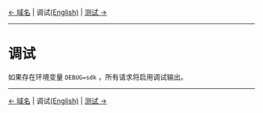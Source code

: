 [← 域名](Host-CN.md) | 调试[(English)](Debug-EN.md) | [测试 →](Test-CN.md)
***

# 调试
如果存在环境变量 `DEBUG=sdk` ，所有请求将启用调试输出。

***
[← 域名](Host-CN.md) | 调试[(English)](Debug-EN.md) | [测试 →](Test-CN.md)
